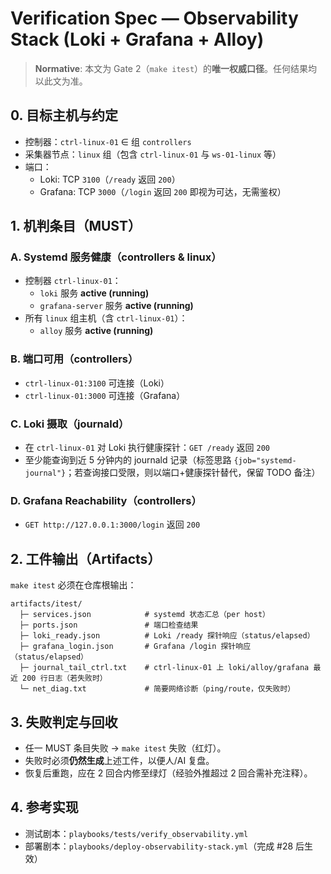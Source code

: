 # Verification Spec — Observability Stack (Loki + Grafana + Alloy)

> **Normative**: 本文为 Gate 2（`make itest`）的**唯一权威口径**。任何结果均以此文为准。

## 0. 目标主机与约定

- 控制器：`ctrl-linux-01` ∈ 组 `controllers`
- 采集器节点：`linux` 组（包含 `ctrl-linux-01` 与 `ws-01-linux` 等）
- 端口：
  - Loki: TCP `3100`（`/ready` 返回 `200`）
  - Grafana: TCP `3000`（`/login` 返回 `200` 即视为可达，无需鉴权）

## 1. 机判条目（MUST）

### A. Systemd 服务健康（controllers & linux）
- 控制器 `ctrl-linux-01`：
  - `loki` 服务 **active (running)**
  - `grafana-server` 服务 **active (running)**
- 所有 `linux` 组主机（含 `ctrl-linux-01`）：
  - `alloy` 服务 **active (running)**

### B. 端口可用（controllers）
- `ctrl-linux-01:3100` 可连接（Loki）
- `ctrl-linux-01:3000` 可连接（Grafana）

### C. Loki 摄取（journald）
- 在 `ctrl-linux-01` 对 Loki 执行健康探针：`GET /ready` 返回 `200`
- 至少能查询到近 5 分钟内的 journald 记录（标签思路 `{job="systemd-journal"}`；若查询接口受限，则以端口+健康探针替代，保留 TODO 备注）

### D. Grafana Reachability（controllers）
- `GET http://127.0.0.1:3000/login` 返回 `200`

## 2. 工件输出（Artifacts）

`make itest` 必须在仓库根输出：

```
artifacts/itest/
  ├─ services.json            # systemd 状态汇总（per host）
  ├─ ports.json               # 端口检查结果
  ├─ loki_ready.json          # Loki /ready 探针响应（status/elapsed）
  ├─ grafana_login.json       # Grafana /login 探针响应（status/elapsed）
  ├─ journal_tail_ctrl.txt    # ctrl-linux-01 上 loki/alloy/grafana 最近 200 行日志（若失败时）
  └─ net_diag.txt             # 简要网络诊断（ping/route，仅失败时）
```

## 3. 失败判定与回收

- 任一 MUST 条目失败 → `make itest` 失败（红灯）。
- 失败时必须**仍然生成**上述工件，以便人/AI 复盘。
- 恢复后重跑，应在 2 回合内修至绿灯（经验外推超过 2 回合需补充注释）。

## 4. 参考实现

- 测试剧本：`playbooks/tests/verify_observability.yml`
- 部署剧本：`playbooks/deploy-observability-stack.yml`（完成 #28 后生效）
